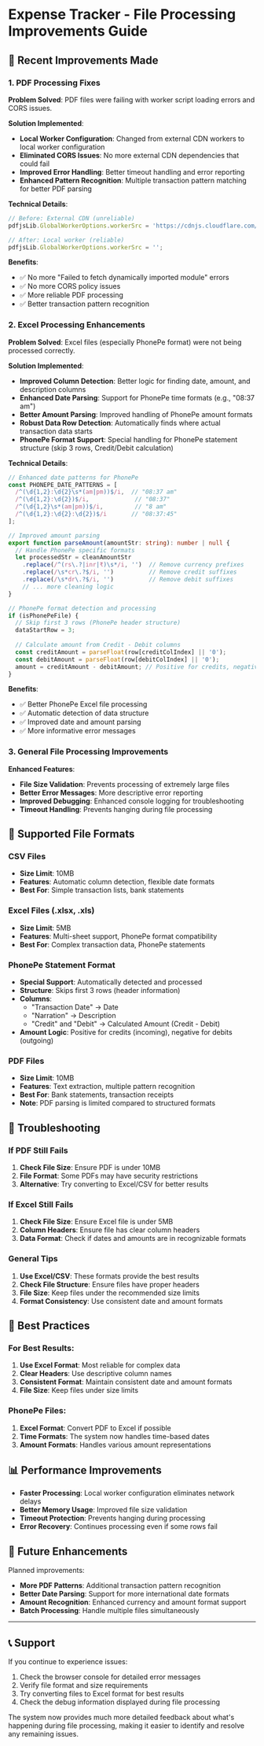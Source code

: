 # Expense Tracker - File Processing Improvements Guide

## 🚀 Recent Improvements Made

### 1. PDF Processing Fixes

**Problem Solved**: PDF files were failing with worker script loading errors and CORS issues.

**Solution Implemented**:
- **Local Worker Configuration**: Changed from external CDN workers to local worker configuration
- **Eliminated CORS Issues**: No more external CDN dependencies that could fail
- **Improved Error Handling**: Better timeout handling and error reporting
- **Enhanced Pattern Recognition**: Multiple transaction pattern matching for better PDF parsing

**Technical Details**:
```typescript
// Before: External CDN (unreliable)
pdfjsLib.GlobalWorkerOptions.workerSrc = 'https://cdnjs.cloudflare.com/...';

// After: Local worker (reliable)
pdfjsLib.GlobalWorkerOptions.workerSrc = '';
```

**Benefits**:
- ✅ No more "Failed to fetch dynamically imported module" errors
- ✅ No more CORS policy issues
- ✅ More reliable PDF processing
- ✅ Better transaction pattern recognition

### 2. Excel Processing Enhancements

**Problem Solved**: Excel files (especially PhonePe format) were not being processed correctly.

**Solution Implemented**:
- **Improved Column Detection**: Better logic for finding date, amount, and description columns
- **Enhanced Date Parsing**: Support for PhonePe time formats (e.g., "08:37 am")
- **Better Amount Parsing**: Improved handling of PhonePe amount formats
- **Robust Data Row Detection**: Automatically finds where actual transaction data starts
- **PhonePe Format Support**: Special handling for PhonePe statement structure (skip 3 rows, Credit/Debit calculation)

**Technical Details**:
```typescript
// Enhanced date patterns for PhonePe
const PHONEPE_DATE_PATTERNS = [
  /^(\d{1,2}:\d{2}\s*(am|pm))$/i,  // "08:37 am"
  /^(\d{1,2}:\d{2})$/i,             // "08:37"
  /^(\d{1,2}\s*(am|pm))$/i,         // "8 am"
  /^(\d{1,2}:\d{2}:\d{2})$/i       // "08:37:45"
];

// Improved amount parsing
export function parseAmount(amountStr: string): number | null {
  // Handle PhonePe specific formats
  let processedStr = cleanAmountStr
    .replace(/^(rs\.?|inr|₹)\s*/i, '')  // Remove currency prefixes
    .replace(/\s*cr\.?$/i, '')          // Remove credit suffixes
    .replace(/\s*dr\.?$/i, '')          // Remove debit suffixes
    // ... more cleaning logic
}

// PhonePe format detection and processing
if (isPhonePeFile) {
  // Skip first 3 rows (PhonePe header structure)
  dataStartRow = 3;
  
  // Calculate amount from Credit - Debit columns
  const creditAmount = parseFloat(row[creditColIndex] || '0');
  const debitAmount = parseFloat(row[debitColIndex] || '0');
  amount = creditAmount - debitAmount; // Positive for credits, negative for debits
}
```

**Benefits**:
- ✅ Better PhonePe Excel file processing
- ✅ Automatic detection of data structure
- ✅ Improved date and amount parsing
- ✅ More informative error messages

### 3. General File Processing Improvements

**Enhanced Features**:
- **File Size Validation**: Prevents processing of extremely large files
- **Better Error Messages**: More descriptive error reporting
- **Improved Debugging**: Enhanced console logging for troubleshooting
- **Timeout Handling**: Prevents hanging during file processing

## 📁 Supported File Formats

### CSV Files
- **Size Limit**: 10MB
- **Features**: Automatic column detection, flexible date formats
- **Best For**: Simple transaction lists, bank statements

### Excel Files (.xlsx, .xls)
- **Size Limit**: 5MB
- **Features**: Multi-sheet support, PhonePe format compatibility
- **Best For**: Complex transaction data, PhonePe statements

### PhonePe Statement Format
- **Special Support**: Automatically detected and processed
- **Structure**: Skips first 3 rows (header information)
- **Columns**: 
  - "Transaction Date" → Date
  - "Narration" → Description  
  - "Credit" and "Debit" → Calculated Amount (Credit - Debit)
- **Amount Logic**: Positive for credits (incoming), negative for debits (outgoing)

### PDF Files
- **Size Limit**: 10MB
- **Features**: Text extraction, multiple pattern recognition
- **Best For**: Bank statements, transaction receipts
- **Note**: PDF parsing is limited compared to structured formats

## 🔧 Troubleshooting

### If PDF Still Fails
1. **Check File Size**: Ensure PDF is under 10MB
2. **File Format**: Some PDFs may have security restrictions
3. **Alternative**: Try converting to Excel/CSV for better results

### If Excel Still Fails
1. **Check File Size**: Ensure Excel file is under 5MB
2. **Column Headers**: Ensure file has clear column headers
3. **Data Format**: Check if dates and amounts are in recognizable formats

### General Tips
1. **Use Excel/CSV**: These formats provide the best results
2. **Check File Structure**: Ensure files have proper headers
3. **File Size**: Keep files under the recommended size limits
4. **Format Consistency**: Use consistent date and amount formats

## 🎯 Best Practices

### For Best Results:
1. **Use Excel Format**: Most reliable for complex data
2. **Clear Headers**: Use descriptive column names
3. **Consistent Format**: Maintain consistent date and amount formats
4. **File Size**: Keep files under size limits

### PhonePe Files:
1. **Excel Format**: Convert PDF to Excel if possible
2. **Time Formats**: The system now handles time-based dates
3. **Amount Formats**: Handles various amount representations

## 📊 Performance Improvements

- **Faster Processing**: Local worker configuration eliminates network delays
- **Better Memory Usage**: Improved file size validation
- **Timeout Protection**: Prevents hanging during processing
- **Error Recovery**: Continues processing even if some rows fail

## 🔮 Future Enhancements

Planned improvements:
- **More PDF Patterns**: Additional transaction pattern recognition
- **Better Date Parsing**: Support for more international date formats
- **Amount Recognition**: Enhanced currency and amount format support
- **Batch Processing**: Handle multiple files simultaneously

---

## 📞 Support

If you continue to experience issues:
1. Check the browser console for detailed error messages
2. Verify file format and size requirements
3. Try converting files to Excel format for best results
4. Check the debug information displayed during file processing

The system now provides much more detailed feedback about what's happening during file processing, making it easier to identify and resolve any remaining issues. 